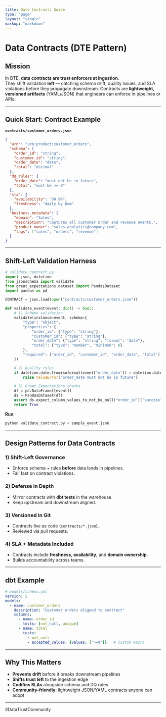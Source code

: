 ```yaml
---
title: Data Contracts Guide
type: "page"
layout: "single"
markup: "markdown"
---
```


# Data Contracts (DTE Pattern)

## Mission

In DTE, **data contracts are trust enforcers at ingestion**.  
They shift validation **left** — catching schema drift, quality issues, and SLA violations before they propagate downstream. Contracts are **lightweight, versioned artifacts** (YAML/JSON) that engineers can enforce in pipelines or APIs.

---

## Quick Start: Contract Example

**`contracts/customer_orders.json`**

```json
{
  "urn": "urn:product:customer_orders",
  "schema": {
    "order_id": "string",
    "customer_id": "string",
    "order_date": "date",
    "total": "decimal"
  },
  "dq_rules": {
    "order_date": "must not be in future",
    "total": "must be >= 0"
  },
  "sla": {
    "availability": "99.9%",
    "freshness": "daily by 8am"
  },
  "business_metadata": {
    "domain": "Sales",
    "description": "Captures all customer order and revenue events.",
    "product_owner": "sales-analytics@company.com",
    "tags": ["sales", "orders", "revenue"]
  }
}
```

---

## Shift-Left Validation Harness

```python
# validate_contract.py
import json, datetime
from jsonschema import validate
from great_expectations.dataset import PandasDataset
import pandas as pd

CONTRACT = json.load(open("contracts/customer_orders.json"))

def validate_event(event: dict) -> bool:
    # 1) Schema validation
    validate(instance=event, schema={
        "type": "object",
        "properties": {
            "order_id": {"type": "string"},
            "customer_id": {"type": "string"},
            "order_date": {"type": "string", "format": "date"},
            "total": {"type": "number", "minimum": 0}
        },
        "required": ["order_id", "customer_id", "order_date", "total"]
    })

    # 2) Quality rules
    if datetime.date.fromisoformat(event["order_date"]) > datetime.date.today():
        raise ValueError("order_date must not be in future")

    # 3) Great Expectations checks
    df = pd.DataFrame([event])
    ds = PandasDataset(df)
    assert ds.expect_column_values_to_not_be_null("order_id")["success"]
    return True
```

**Run**
```bash
python validate_contract.py < sample_event.json
```

---

## Design Patterns for Data Contracts

### 1) Shift-Left Governance
- Enforce schema + rules **before** data lands in pipelines.  
- Fail fast on contract violations.  

### 2) Defense in Depth
- Mirror contracts with **dbt tests** in the warehouse.  
- Keep upstream and downstream aligned.  

### 3) Versioned in Git
- Contracts live as code (`contracts/*.json`).  
- Reviewed via pull requests.  

### 4) SLA + Metadata Included
- Contracts include **freshness**, **availability**, and **domain ownership**.  
- Builds accountability across teams.  

---

## dbt Example

```yaml
# models/schema.yml
version: 2
models:
  - name: customer_orders
    description: "Customer orders aligned to contract"
    columns:
      - name: order_id
        tests: [not_null, unique]
      - name: total
        tests:
          - not_null
          - accepted_values: {values: [">=0"]}   # custom macro
```

---

## Why This Matters

- **Prevents drift** before it breaks downstream pipelines  
- **Shifts trust left** to the ingestion edge  
- **Codifies SLAs** alongside schema and DQ rules  
- **Community-friendly**: lightweight JSON/YAML contracts anyone can adopt  

---

#DataTrustCommunity
